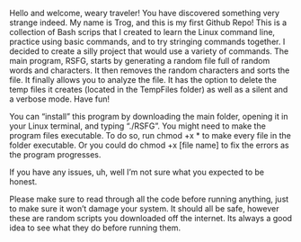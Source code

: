 Hello and welcome, weary traveler! You have discovered something very strange indeed. My name is Trog, and this is my first Github Repo! 
This is a collection of Bash scrips that I created to learn the Linux command line, practice using basic commands, and to try stringing commands together. I decided to create a silly project that would use a variety of commands. 
The main program, RSFG, starts by generating a random file full of random words and characters. It then removes the random characters and sorts the file. It finally allows you to analyze the file. It has the option to delete the temp files it creates (located in the TempFiles folder) as well as a silent and a verbose mode. Have fun!

You can “install” this program by downloading the main folder, opening it in your Linux terminal, and typing “./RSFG”.
You might need to make the program files executable. To do so, run chmod +x * to make every file in the folder executable. Or you could do chmod +x [file name] to fix the errors as the program progresses.

If you have any issues, uh, well I’m not sure what you expected to be honest. 

Please make sure to read through all the code before running anything, just to make sure it won’t damage your system. It should all be safe, however these are random scripts you downloaded off the internet. Its always a good idea to see what they do before running them. 

